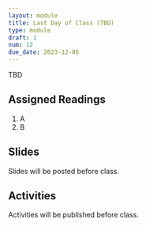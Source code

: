```yaml
---
layout: module
title: Last Day of Class (TBD)
type: module
draft: 1
num: 12
due_date: 2023-12-05
---
```


TBD

## Assigned Readings

1. A
2. B

## Slides
Slides will be posted before class.


## Activities
Activities will be published before class.
